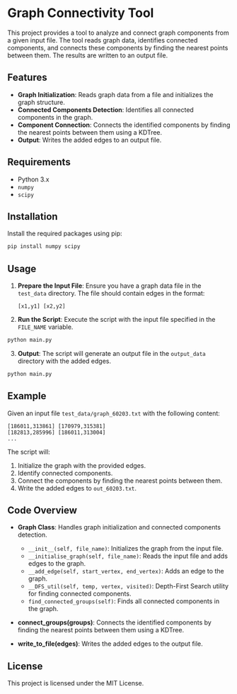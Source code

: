 # Graph Connectivity Tool

This project provides a tool to analyze and connect graph components from a given input file. The tool reads graph data, identifies connected components, and connects these components by finding the nearest points between them. The results are written to an output file.

## Features

- **Graph Initialization**: Reads graph data from a file and initializes the graph structure.
- **Connected Components Detection**: Identifies all connected components in the graph.
- **Component Connection**: Connects the identified components by finding the nearest points between them using a KDTree.
- **Output**: Writes the added edges to an output file.

## Requirements

- Python 3.x
- `numpy`
- `scipy`

## Installation

Install the required packages using pip:

```sh
pip install numpy scipy
```

## Usage

1. **Prepare the Input File**: Ensure you have a graph data file in the `test_data` directory. The file should contain edges in the format:

   ```
   [x1,y1] [x2,y2]
   ```

2. **Run the Script**: Execute the script with the input file specified in the `FILE_NAME` variable.

```sh
python main.py
```

3. **Output**: The script will generate an output file in the `output_data` directory with the added edges.

```sh
python main.py
```

## Example

Given an input file `test_data/graph_60203.txt` with the following content:

```
[186011,313861] [170979,315381]
[182813,285996] [186011,313004]
...
```

The script will:

1. Initialize the graph with the provided edges.
2. Identify connected components.
3. Connect the components by finding the nearest points between them.
4. Write the added edges to `out_60203.txt`.

## Code Overview

- **Graph Class**: Handles graph initialization and connected components detection.

  - `__init__(self, file_name)`: Initializes the graph from the input file.
  - `__initialise_graph(self, file_name)`: Reads the input file and adds edges to the graph.
  - `__add_edge(self, start_vertex, end_vertex)`: Adds an edge to the graph.
  - `__DFS_util(self, temp, vertex, visited)`: Depth-First Search utility for finding connected components.
  - `find_connected_groups(self)`: Finds all connected components in the graph.

- **connect_groups(groups)**: Connects the identified components by finding the nearest points between them using a KDTree.

- **write_to_file(edges)**: Writes the added edges to the output file.

## License

This project is licensed under the MIT License.
